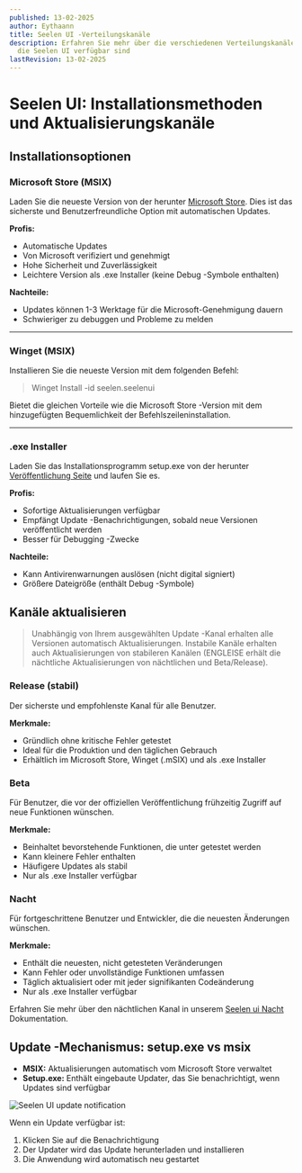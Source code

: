 ```yaml
---
published: 13-02-2025
author: Eythaann
title: Seelen UI -Verteilungskanäle
description: Erfahren Sie mehr über die verschiedenen Verteilungskanäle, die für
  die Seelen UI verfügbar sind
lastRevision: 13-02-2025
---
```


# Seelen UI: Installationsmethoden und Aktualisierungskanäle

## Installationsoptionen

### Microsoft Store (MSIX)

Laden Sie die neueste Version von der herunter
[Microsoft Store](https://www.microsoft.com/store). Dies ist das sicherste und
Benutzerfreundliche Option mit automatischen Updates.

**Profis:**

- Automatische Updates
- Von Microsoft verifiziert und genehmigt
- Hohe Sicherheit und Zuverlässigkeit
- Leichtere Version als .exe Installer (keine Debug -Symbole enthalten)

**Nachteile:**

- Updates können 1-3 Werktage für die Microsoft-Genehmigung dauern
- Schwieriger zu debuggen und Probleme zu melden

---

### Winget (MSIX)

Installieren Sie die neueste Version mit dem folgenden Befehl:

> Winget Install -id seelen.seelenui

Bietet die gleichen Vorteile wie die Microsoft Store -Version mit dem
hinzugefügten Bequemlichkeit der Befehlszeileninstallation.

---

### .exe Installer

Laden Sie das Installationsprogramm setup.exe von der herunter
[Veröffentlichung Seite](https://github.com/eythaann/Seelen-UI/releases) und
laufen Sie es.

**Profis:**

- Sofortige Aktualisierungen verfügbar
- Empfängt Update -Benachrichtigungen, sobald neue Versionen veröffentlicht
  werden
- Besser für Debugging -Zwecke

**Nachteile:**

- Kann Antivirenwarnungen auslösen (nicht digital signiert)
- Größere Dateigröße (enthält Debug -Symbole)

## Kanäle aktualisieren

> Unabhängig von Ihrem ausgewählten Update -Kanal erhalten alle Versionen
> automatisch Aktualisierungen. Instabile Kanäle erhalten auch Aktualisierungen
> von stabileren Kanälen (ENGLEISE erhält die nächtliche Aktualisierungen von
> nächtlichen und Beta/Release).

### Release (stabil)

Der sicherste und empfohlenste Kanal für alle Benutzer.

**Merkmale:**

- Gründlich ohne kritische Fehler getestet
- Ideal für die Produktion und den täglichen Gebrauch
- Erhältlich im Microsoft Store, Winget (.mSIX) und als .exe Installer

### Beta

Für Benutzer, die vor der offiziellen Veröffentlichung frühzeitig Zugriff auf
neue Funktionen wünschen.

**Merkmale:**

- Beinhaltet bevorstehende Funktionen, die unter getestet werden
- Kann kleinere Fehler enthalten
- Häufigere Updates als stabil
- Nur als .exe Installer verfügbar

### Nacht

Für fortgeschrittene Benutzer und Entwickler, die die neuesten Änderungen
wünschen.

**Merkmale:**

- Enthält die neuesten, nicht getesteten Veränderungen
- Kann Fehler oder unvollständige Funktionen umfassen
- Täglich aktualisiert oder mit jeder signifikanten Codeänderung
- Nur als .exe Installer verfügbar

Erfahren Sie mehr über den nächtlichen Kanal in unserem
[Seelen ui Nacht](https://seelen.io/blog/nightly) Dokumentation.

## Update -Mechanismus: setup.exe vs msix

- **MSIX:** Aktualisierungen automatisch vom Microsoft Store verwaltet
- **Setup.exe:** Enthält eingebaute Updater, das Sie benachrichtigt, wenn
  Updates sind verfügbar

![Seelen UI update notification](https://github.com/Seelen-Inc/slu-blog/blob/master/blog/seelen-ui-distribution-channels/image.png?raw=true)

Wenn ein Update verfügbar ist:

1. Klicken Sie auf die Benachrichtigung
2. Der Updater wird das Update herunterladen und installieren
3. Die Anwendung wird automatisch neu gestartet
